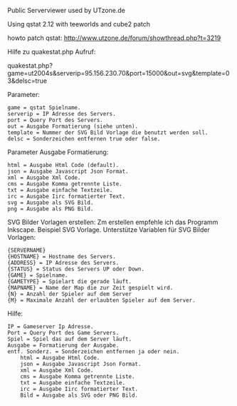 Public Serverviewer used by UTzone.de

Using qstat 2.12 with teeworlds and cube2 patch

howto patch qstat:
http://www.utzone.de/forum/showthread.php?t=3219








Hilfe zu quakestat.php
Aufruf:

quakestat.php?game=ut2004s&serverip=95.156.230.70&port=15000&out=svg&template=03&delsc=true

Parameter:

    game = qstat Spielname.
    serverip = IP Adresse des Servers.
    port = Query Port des Servers.
    out = Ausgabe Formatierung (siehe unten).
    template = Nummer der SVG Bild Vorlage die benutzt werden soll.
    delsc = Sonderzeichen entfernen true oder false.

Parameter Ausgabe Formatierung:

    html = Ausgabe Html Code (default).
    json = Ausgabe Javascript Json Format.
    xml = Ausgabe Xml Code.
    cms = Ausgabe Komma getrennte Liste.
    txt = Ausgabe einfache Textzeile.
    irc = Ausgabe Iirc formatierter Text.
    svg = Ausgabe als SVG Bild.
    png = Ausgabe als PNG Bild.

SVG Bilder Vorlagen erstellen:
Zm erstellen empfehle ich das Programm Inkscape.
Beispiel SVG Vorlage.
Unterstütze Variablen für SVG Bilder Vorlagen:

    {SERVERNAME}
    {HOSTNAME} = Hostname des Servers.
    {ADDRESS} = IP Adresse des Servers.
    {STATUS} = Status des Servers UP oder Down.
    {GAME} = Spielname.
    {GAMETYPE} = Spielart die gerade läuft.
    {MAPNAME} = Name der Map die zur Zeit gespielt wird.
    {N} = Anzahl der Spieler auf dem Server
    {M} = Maximale Anzahl der erlaubten Spieler auf dem Server.

Hilfe:

    IP = Gameserver Ip Adresse.
    Port = Query Port des Game Servers.
    Spiel = Spiel das auf dem Server läuft.
    Ausgabe = Formatierung der Ausgabe.
    entf. Sonderz. = Sonderzeichen entfernen ja oder nein.
        html = Ausgabe Html Code.
        json = Ausgabe Javascript Json Format.
        xml = Ausgabe Xml Code.
        cms = Ausgabe Komma getrennte Liste.
        txt = Ausgabe einfache Textzeile.
        irc = Ausgabe Iirc formatierter Text.
        Bild = Ausgabe als SVG oder PNG Bild.


